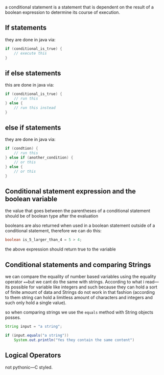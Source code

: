 a conditional statement is a statement that is dependent on the result of a boolean expression to determine its course of execution.

## If statements
they are done in java via:
```java
if (conditional_is_true) {
	// execute this
} 
```

## if else statements
this are done in java via:
```java
if (conditional_is_true) {
	// run this
} else {
	// run this instead
}
```

## else if statements
they are done in java via:
```java
if (condtion) {
	// run this
} else if (another_condition) {
	// or this
} else {
	// or this
}
```

## Conditional statement expression and the boolean variable
the value that goes between the parentheses of a conditional statement should be of boolean type after the evaluation

booleans are also returned when used in a boolean statement outside of a conditional statement, therefore we can do this:
```java
boolean is_5_larger_than_4 = 5 > 4;
```
the above expression should return true to the variable

## Conditional statements and comparing Strings
we can compare the equality of number based variables using the equality operator `==`but we cant do the same with strings. According to what i read—its possible for variable like integers and such because they can hold a sort of finite amount of data and Strings do not work in that fashion (according to them string can hold a limitless amount of characters and integers and such only hold a single value).

so when comparing strings we use the `equals` method with String objects posses.
```java
String input = "a string";

if (input.equals("a string"))
	System.out.println("Yes they contain the same content")
```

## Logical Operators
not pythonic—C styled.
